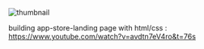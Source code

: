 ![thumbnail](https://github.com/unesamiri8/App-Store-landing/assets/53148716/084a7d6f-d5d8-4568-99ff-8518573c1112)

building app-store-landing page with html/css :
https://www.youtube.com/watch?v=avdtn7eV4ro&t=76s
